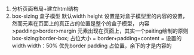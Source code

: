 1. 分析页面布局+建立html结构
2. box-sizing 盒子模型 默认width height 设置是对盒子模型里的内容的设置，然而元素在页面上的真正占的位置是整个的盒子模型，
内容>padding>border>margin
元素出现在页面上，其实一个paiting绘制的原则 
box-sizing:border-box;
占位大小 = border+padding+content = 设置的width
width：50% 优先border padding 占位置，余下的才是内容的